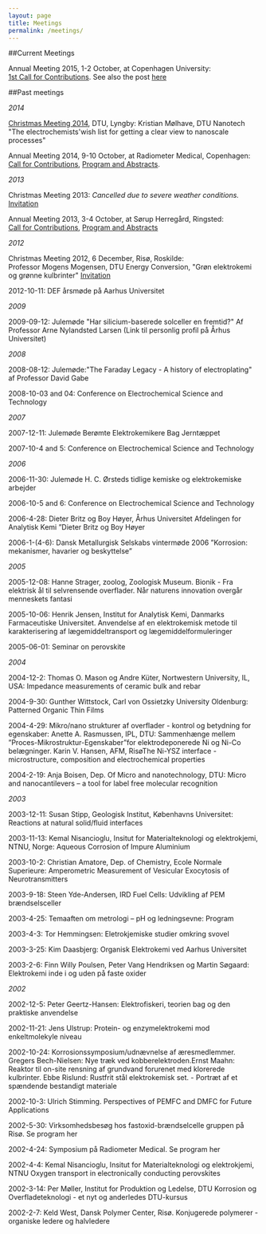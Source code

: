 ```yaml
---
layout: page
title: Meetings
permalink: /meetings/
---
```

##Current Meetings

Annual Meeting 2015, 1-2 October, at Copenhagen University:  
[1st Call for Contributions](/def-website/files/First_Announcement_DEF_Annual_Meeting_2015_KU.pdf). See also the post [here](/def-website/First-Announcement)

##Past meetings

*2014*

[Christmas Meeting 2014](/def-website/files/Invitation_DEF_ChristmasMeeting_2014.pdf), DTU, Lyngby: Kristian Mølhave, DTU Nanotech  
"The electrochemists'wish list for getting a clear view to nanoscale processes"

Annual Meeting 2014, 9-10 October, at Radiometer Medical, Copenhagen:  
[Call for Contributions](/def-website/files/SecondAnnouncement_DEF_AnnualMeeting_2014.pdf),
[Program and Abstracts](/def-website/files/Program_Abstracts_AnnualMeeting_2014.pdf).

*2013*

Christmas Meeting 2013: *Cancelled due to severe weather conditions.*  
[Invitation](/def-website/files/Invitation_DEF_ChristmasMeeting_2013.pdf)

Annual Meeting 2013, 3-4 October, at Sørup Herregård, Ringsted:  
[Call for Contributions](/def-website/files/), [Program and Abstracts](/def-website/files/Program_Abstracts_AnnualMeeting_2013.pdf)

*2012*

Christmas Meeting 2012, 6 December, Risø, Roskilde:  
Professor Mogens Mogensen, DTU Energy Conversion, "Grøn elektrokemi og grønne kulbrinter"
[Invitation](/def-website/files//def-website/files/Invitation_DEF_ChristmasMeeting_2012.pdf)

2012-10-11: DEF årsmøde på Aarhus Universitet

*2009*

2009-09-12: Julemøde "Har silicium-baserede solceller en fremtid?" Af Professor Arne Nylandsted Larsen (Link til personlig profil på Århus Universitet)

*2008*

2008-08-12: Julemøde:"The Faraday Legacy - A history of electroplating" af Professor David Gabe

2008-10-03 and 04: Conference on Electrochemical Science and Technology

*2007*

2007-12-11: Julemøde Berømte Elektrokemikere Bag Jerntæppet

2007-10-4 and 5: Conference on Electrochemical Science and Technology

*2006*

2006-11-30: Julemøde H. C. Ørsteds tidlige kemiske og elektrokemiske arbejder

2006-10-5 and 6: Conference on Electrochemical Science and Technology

2006-4-28: Dieter Britz og Boy Høyer, Århus Universitet Afdelingen for Analytisk Kemi ”Dieter Britz og Boy Høyer

2006-1-(4-6): Dansk Metallurgisk Selskabs vintermøde 2006 ”Korrosion: mekanismer, havarier og beskyttelse”

*2005*

2005-12-08: Hanne Strager, zoolog, Zoologisk Museum. Bionik - Fra elektrisk ål til selvrensende overflader. Når naturens innovation overgår menneskets fantasi

2005-10-06: Henrik Jensen, Institut for Analytisk Kemi, Danmarks Farmaceutiske Universitet. Anvendelse af en elektrokemisk metode til karakterisering af lægemiddeltransport og lægemiddelformuleringer

2005-06-01: Seminar on perovskite

*2004*

2004-12-2: Thomas O. Mason og Andre Küter, Nortwestern University, IL, USA: Impedance measurements of ceramic bulk and rebar

2004-9-30: Gunther Wittstock, Carl von Ossietzky University Oldenburg: Patterned Organic Thin Films

2004-4-29: Mikro/nano strukturer af overflader - kontrol og betydning for egenskaber: Anette A. Rasmussen, IPL, DTU: Sammenhænge mellem ”Proces-Mikrostruktur-Egenskaber”for elektrodeponerede Ni og Ni-Co belægninger. Karin V. Hansen, AFM, RisøThe Ni-YSZ interface - microstructure, composition and electrochemical properties

2004-2-19: Anja Boisen, Dep. Of Micro and nanotechnology, DTU: Micro and nanocantilevers – a tool for label free molecular recognition

*2003*

2003-12-11: Susan Stipp, Geologisk Institut, Københavns Universitet: Reactions at natural solid/fluid interfaces

2003-11-13: Kemal Nisancioglu, Insitut for Materialteknologi og elektrokjemi, NTNU, Norge: Aqueous Corrosion of Impure Aluminium

2003-10-2: Christian Amatore, Dep. of Chemistry, Ecole Normale Superieure: Amperometric Measurement of Vesicular Exocytosis of Neurotransmitters

2003-9-18: Steen Yde-Andersen, IRD Fuel Cells: Udvikling af PEM brændselsceller

2003-4-25: Temaaften om metrologi – pH og ledningsevne: Program

2003-4-3: Tor Hemmingsen: Eletrokjemiske studier omkring svovel

2003-3-25: Kim Daasbjerg: Organisk Elektrokemi ved Aarhus Universitet

2003-2-6: Finn Willy Poulsen, Peter Vang Hendriksen og Martin Søgaard: Elektrokemi inde i og uden på faste oxider

*2002*

2002-12-5: Peter Geertz-Hansen: Elektrofiskeri, teorien bag og den praktiske anvendelse

2002-11-21: Jens Ulstrup: Protein- og enzymelektrokemi mod enkeltmolekyle niveau

2002-10-24: Korrosionssymposium/udnævnelse af æresmedlemmer. Gregers Bech-Nielsen: Nye træk ved kobberelektroden.Ernst Maahn: Reaktor til on-site rensning af grundvand forurenet med klorerede kulbrinter. Ebbe Rislund: Rustfrit stål elektrokemisk set. - Portræt af et spændende bestandigt materiale

2002-10-3: Ulrich Stimming. Perspectives of PEMFC and DMFC for Future Applications

2002-5-30: Virksomhedsbesøg hos fastoxid-brændselcelle gruppen på Risø. Se program her

2002-4-24: Symposium på Radiometer Medical. Se program her

2002-4-4: Kemal Nisancioglu, Insitut for Materialteknologi og elektrokjemi, NTNU Oxygen transport in electronically conducting perovskites

2002-3-14: Per Møller, Institut for Produktion og Ledelse, DTU Korrosion og Overfladeteknologi - et nyt og anderledes DTU-kursus

2002-2-7: Keld West, Dansk Polymer Center, Risø. Konjugerede polymerer - organiske ledere og halvledere
